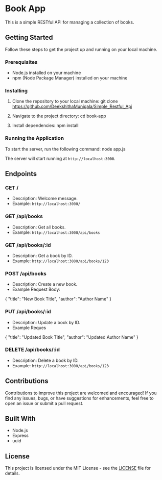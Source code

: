 # Book App

This is a simple RESTful API for managing a collection of books.

## Getting Started

Follow these steps to get the project up and running on your local machine.

### Prerequisites

- Node.js installed on your machine
- npm (Node Package Manager) installed on your machine

### Installing

1. Clone the repository to your local machine:
git clone <https://github.com/DeekshithaMunigala/Simple_Restful_Api>

2. Navigate to the project directory:
cd book-app

3. Install dependencies:
npm install

### Running the Application

To start the server, run the following command:
node app.js

The server will start running at `http://localhost:3000`.

## Endpoints

### GET /

- Description: Welcome message.
- Example: `http://localhost:3000/`

### GET /api/books

- Description: Get all books.
- Example: `http://localhost:3000/api/books`

### GET /api/books/:id

- Description: Get a book by ID.
- Example: `http://localhost:3000/api/books/123`

### POST /api/books

- Description: Create a new book.
- Example Request Body:

{
"title": "New Book Title",
"author": "Author Name"
}

### PUT /api/books/:id

- Description: Update a book by ID.
- Example Reques

{
"title": "Updated Book Title",
"author": "Updated Author Name"
}

### DELETE /api/books/:id

- Description: Delete a book by ID.
- Example: `http://localhost:3000/api/books/123`

## Contributions

Contributions to improve this project are welcomed and encouraged! If you find any issues, bugs, or have suggestions for enhancements, feel free to open an issue or submit a pull request.

## Built With

- Node.js
- Express
- uuid

## License

This project is licensed under the MIT License - see the [LICENSE](LICENSE) file for details.
